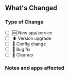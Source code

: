 ## What's Changed
<!-- Brief description of what you're adding/changing -->

### Type of Change

- [ ] 🆕 New app/service
- [ ] ⬆️ Version upgrade
- [ ] 🔧 Config change
- [ ] 🐛 Bug fix
- [ ] 🧹 Cleanup

### Notes and apps affected
<!-- Which apps or namespaces will this impact? -->
